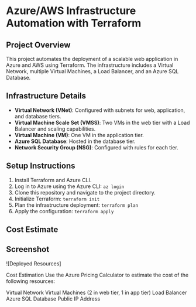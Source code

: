 # Azure/AWS Infrastructure Automation with Terraform

## Project Overview

This project automates the deployment of a scalable web application in Azure and AWS using Terraform. The infrastructure includes a Virtual Network, multiple Virtual Machines, a Load Balancer, and an Azure SQL Database.

## Infrastructure Details

- **Virtual Network (VNet)**: Configured with subnets for web, application, and database tiers.
- **Virtual Machine Scale Set (VMSS)**: Two VMs in the web tier with a Load Balancer and scaling capabilities.
- **Virtual Machine (VM)**: One VM in the application tier.
- **Azure SQL Database**: Hosted in the database tier.
- **Network Security Group (NSG)**: Configured with rules for each tier.

## Setup Instructions

1. Install Terraform and Azure CLI.
2. Log in to Azure using the Azure CLI: `az login`
3. Clone this repository and navigate to the project directory.
4. Initialize Terraform: `terraform init`
5. Plan the infrastructure deployment: `terraform plan`
6. Apply the configuration: `terraform apply`

## Cost Estimate


## Screenshot
![Deployed Resources]



Cost Estimation
Use the Azure Pricing Calculator to estimate the cost of the following resources:

Virtual Network
Virtual Machines (2 in web tier, 1 in app tier)
Load Balancer
Azure SQL Database
Public IP Address
